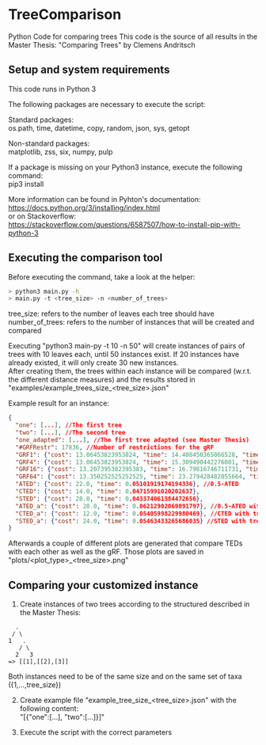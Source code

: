 # TreeComparison
Python Code for comparing trees
This code is the source of all results in the Master Thesis:
"Comparing Trees" by Clemens Andritsch

## Setup and system requirements
This code runs in Python 3

The following packages are necessary to execute the script:

Standard packages:<br/>
os.path, time, datetime, copy, random, json, sys, getopt

Non-standard packages:<br/>
matplotlib, zss, six, numpy, pulp

If a package is missing on your Python3 instance, execute the following command:<br/>
pip3 install <packagename>

More information can be found in Pyhton's documentation:<br/>
https://docs.python.org/3/installing/index.html<br/>
or on Stackoverflow:<br/>
https://stackoverflow.com/questions/6587507/how-to-install-pip-with-python-3

## Executing the comparison tool
Before executing the command, take a look at the helper:


```bash
> python3 main.py -h
> main.py -t <tree_size> -n <number_of_trees>
```

tree_size: refers to the number of leaves each tree should have<br/>
number_of_trees: refers to the number of instances that will be created and compared

Executing "python3 main-py -t 10 -n 50" will create instances of pairs of trees with 10 leaves each, until 50 instances exist.
If 20 instances have already existed, it will only create 30 new instances.  
After creating them, the trees within each instance will be compared (w.r.t. the different distance measures) and the results stored in "examples/example_trees_size_<tree_size>.json"

Example result for an instance:
```json
{
  "one": [...], //The first tree 
  "two": [...], //The second tree
  "one_adapted": [...], //The first tree adapted (see Master Thesis)
  "#GRFRestr": 17836, //Number of restrictions for the gRF
  "GRF1": {"cost": 13.06453823953824, "time": 14.408450365066528, "time_creation": 0.30161476135253906}, //The gRF of order 1
  "GRF4": {"cost": 13.06453823953824, "time": 15.309490442276001, "time_creation": 0.27625417709350586}, //The gRF of order 4
  "GRF16": {"cost": 13.207395382395383, "time": 16.79816746711731, "time_creation": 0.29645490646362305}, //The gRF of order 16
  "GRF64": {"cost": 13.350252525252525, "time": 23.279428482055664, "time_creation": 0.29589271545410156}, //The gRF of order 64
  "ATED": {"cost": 22.0, "time": 0.05101919174194336}, //0.5-ATED
  "CTED": {"cost": 14.0, "time": 0.04715991020202637}, 
  "STED": {"cost": 28.0, "time": 0.043374061584472656}, 
  "ATED_a": {"cost": 20.0, "time": 0.06212902069091797}, //0.5-ATED with tree one_adapted
  "CTED_a": {"cost": 12.0, "time": 0.05405998229980469}, //CTED with tree one_adapted
  "STED_a": {"cost": 24.0, "time": 0.05463433265686035} //STED with tree one_adapted
}
```

Afterwards a couple of different plots are generated that compare TEDs with each other as well as the gRF.
Those plots are saved in "plots/<plot_type>_<tree_size>.png"

## Comparing your customized instance
1. Create instances of two trees according to the structured described in the Master Thesis:
```
  .
 / \
1   .
   / \
  2   3
=> [[1],[[2],[3]] 
```
Both instances need to be of the same size and on the same set of taxa ({1,...,tree_size})

2. Create example file "example_tree_size_<tree_size>.json" with the following content:<br/>
"[{"one":[...], "two":[...]}]"

3. Execute the script with the correct parameters


